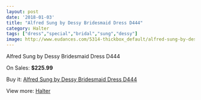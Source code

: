 ```yaml
---
layout: post
date: '2018-01-03'
title: "Alfred Sung by Dessy Bridesmaid Dress D444"
category: Halter
tags: ["dress","special","bridal","sung","dessy"]
image: http://www.eudances.com/5314-thickbox_default/alfred-sung-by-dessy-bridesmaid-dress-d444.jpg
---
```

Alfred Sung by Dessy Bridesmaid Dress D444

On Sales: **$225.99**
<a href="https://www.eudances.com/en/halter/1799-alfred-sung-by-dessy-bridesmaid-dress-d444.html"><amp-img layout="responsive" width="600" height="600" src="//www.eudances.com/5314-thickbox_default/alfred-sung-by-dessy-bridesmaid-dress-d444.jpg" alt="Alfred Sung by Dessy Bridesmaid Dress D444 0" /></a>

Buy it: [Alfred Sung by Dessy Bridesmaid Dress D444](https://www.eudances.com/en/halter/1799-alfred-sung-by-dessy-bridesmaid-dress-d444.html "Alfred Sung by Dessy Bridesmaid Dress D444")

View more: [Halter](https://www.eudances.com/en/19-halter "Halter")